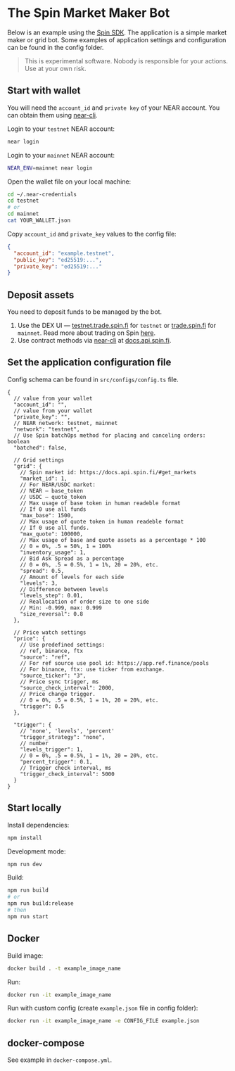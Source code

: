 # The Spin Market Maker Bot

Below is an example using the [Spin SDK](https://github.com/spin-fi/near-dex-core-js). The application is a simple market maker or grid bot. Some examples of application settings and configuration can be found in the config folder.

> This is experimental software. Nobody is responsible for your actions. Use at your own risk.

## Start with wallet

You will need the `account_id` and `private key` of your NEAR account. You can obtain them using [near-cli](https://docs.near.org/docs/tools/near-cli).

Login to your `testnet` NEAR account:

```bash
near login
```

Login to your `mainnet` NEAR account:

```bash
NEAR_ENV=mainnet near login
```

Open the wallet file on your local machine:

```bash
cd ~/.near-credentials
cd testnet
# or
cd mainnet
cat YOUR_WALLET.json
```

Copy `account_id` and `private_key` values to the config file:

```json
{
  "account_id": "example.testnet",
  "public_key": "ed25519:...",
  "private_key": "ed25519:..."
}
```

## Deposit assets

You need to deposit funds to be managed by the bot.

1. Use the DEX UI — [testnet.trade.spin.fi](https://testnet.trade.spin.fi/) for `testnet` or [trade.spin.fi](https://trade.spin.fi/) for `mainnet`. Read more about trading on Spin [here](https://docs.spin.fi/tools/spot-trading-mainnet).
2. Use contract methods via [near-cli](https://docs.near.org/docs/tools/near-cli) at [docs.api.spin.fi](https://docs.api.spin.fi/#get_deposits).

## Set the application configuration file

Config schema can be found in `src/configs/config.ts` file.

```jsonc
{
  // value from your wallet
  "account_id": "",
  // value from your wallet
  "private_key": "",
  // NEAR network: testnet, mainnet
  "network": "testnet",
  // Use Spin batchOps method for placing and canceling orders: boolean
  "batched": false,

  // Grid settings
  "grid": {
    // Spin market id: https://docs.api.spin.fi/#get_markets
    "market_id": 1,
    // For NEAR/USDC market:
    // NEAR — base_token
    // USDC — quote_token
    // Max usage of base token in human readeble format
    // If 0 use all funds
    "max_base": 1500,
    // Max usage of quote token in human readeble format
    // If 0 use all funds.
    "max_quote": 100000,
    // Max usage of base and quote assets as a percentage * 100
    // 0 = 0%, .5 = 50%, 1 = 100%
    "inventory_usage": 1,
    // Bid Ask Spread as a percentage
    // 0 = 0%, .5 = 0.5%, 1 = 1%, 20 = 20%, etc.
    "spread": 0.5,
    // Amount of levels for each side
    "levels": 3,
    // Difference between levels
    "levels_step": 0.01,
    // Reallocation of order size to one side
    // Min: -0.999, max: 0.999
    "size_reversal": 0.8
  },

  // Price watch settings
  "price": {
    // Use predefined settings:
    // ref, binance, ftx
    "source": "ref",
    // For ref source use pool id: https://app.ref.finance/pools
    // For binance, ftx: use ticker from exchange.
    "source_ticker": "3",
    // Price sync trigger, ms
    "source_check_interval": 2000,
    // Price change trigger.
    // 0 = 0%, .5 = 0.5%, 1 = 1%, 20 = 20%, etc.
    "trigger": 0.5
  },

  "trigger": {
    // 'none', 'levels', 'percent'
    "trigger_strategy": "none",
    // number
    "levels_trigger": 1,
    // 0 = 0%, .5 = 0.5%, 1 = 1%, 20 = 20%, etc.
    "percent_trigger": 0.1,
    // Trigger check interval, ms
    "trigger_check_interval": 5000
  }
}
```

## Start locally

Install dependencies:

```bash
npm install
```

Development mode:

```bash
npm run dev
```

Build:

```bash
npm run build
# or
npm run build:release
# then
npm run start
```

## Docker

Build image:

```bash
docker build . -t example_image_name
```

Run:

```bash
docker run -it example_image_name
```

Run with custom config (create `example.json` file in config folder):

```bash
docker run -it example_image_name -e CONFIG_FILE example.json
```

## docker-compose

See example in `docker-compose.yml`.
